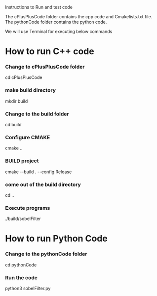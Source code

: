 Instructions to Run and test code

The cPlusPlusCode folder contains the cpp code and Cmakelists.txt file. The pythonCode folder contains the python code.

We will use Terminal for executing below commands

# How to run C++ code
### Change to cPlusPlusCode folder
cd cPlusPlusCode

### make build directory
mkdir build

### Change to the build folder
cd build

### Configure CMAKE
cmake ..

### BUILD project
cmake --build . --config Release

### come out of the build directory
cd ..

### Execute programs
./build/sobelFilter


# How to run Python Code
### Change to the pythonCode folder
cd pythonCode

### Run the code
python3 sobelFilter.py
